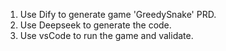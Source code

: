 1. Use Dify to generate game 'GreedySnake' PRD.
2. Use Deepseek to generate the code.
3. Use vsCode to run the game and validate.

